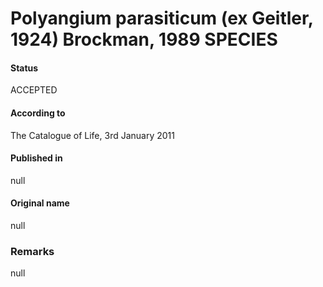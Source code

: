 # Polyangium parasiticum (ex Geitler, 1924) Brockman, 1989 SPECIES

#### Status
ACCEPTED

#### According to
The Catalogue of Life, 3rd January 2011

#### Published in
null

#### Original name
null

### Remarks
null